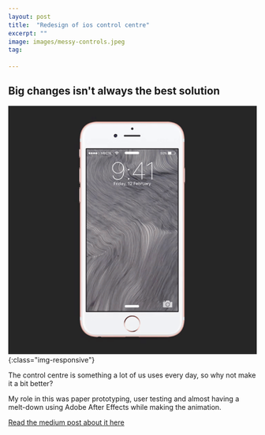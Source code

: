 ```yaml
---
layout: post
title:  "Redesign of ios control centre"
excerpt: ""
image: images/messy-controls.jpeg
tag:

---
```

## Big changes isn't always the best solution

![patch](/images/control_centre.gif){:class="img-responsive"}

The control centre is something a lot of us uses every day, so why not make it a bit better?

My role in this was paper prototyping, user testing and almost having a melt-down using Adobe After Effects while making the animation.

<a href="https://medium.com/@TeamCerealKillers/redesigning-the-control-centre-while-losing-control-8bdd0e29894b#.nvn7n774f" target="_blank">Read the medium post about it here</a>